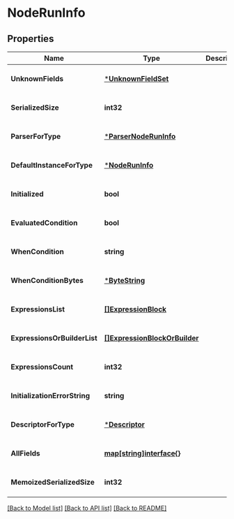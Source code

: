 # NodeRunInfo

## Properties
Name | Type | Description | Notes
------------ | ------------- | ------------- | -------------
**UnknownFields** | [***UnknownFieldSet**](UnknownFieldSet.md) |  | [optional] [default to null]
**SerializedSize** | **int32** |  | [optional] [default to null]
**ParserForType** | [***ParserNodeRunInfo**](ParserNodeRunInfo.md) |  | [optional] [default to null]
**DefaultInstanceForType** | [***NodeRunInfo**](NodeRunInfo.md) |  | [optional] [default to null]
**Initialized** | **bool** |  | [optional] [default to null]
**EvaluatedCondition** | **bool** |  | [optional] [default to null]
**WhenCondition** | **string** |  | [optional] [default to null]
**WhenConditionBytes** | [***ByteString**](ByteString.md) |  | [optional] [default to null]
**ExpressionsList** | [**[]ExpressionBlock**](ExpressionBlock.md) |  | [optional] [default to null]
**ExpressionsOrBuilderList** | [**[]ExpressionBlockOrBuilder**](ExpressionBlockOrBuilder.md) |  | [optional] [default to null]
**ExpressionsCount** | **int32** |  | [optional] [default to null]
**InitializationErrorString** | **string** |  | [optional] [default to null]
**DescriptorForType** | [***Descriptor**](Descriptor.md) |  | [optional] [default to null]
**AllFields** | [**map[string]interface{}**](interface{}.md) |  | [optional] [default to null]
**MemoizedSerializedSize** | **int32** |  | [optional] [default to null]

[[Back to Model list]](../README.md#documentation-for-models) [[Back to API list]](../README.md#documentation-for-api-endpoints) [[Back to README]](../README.md)

